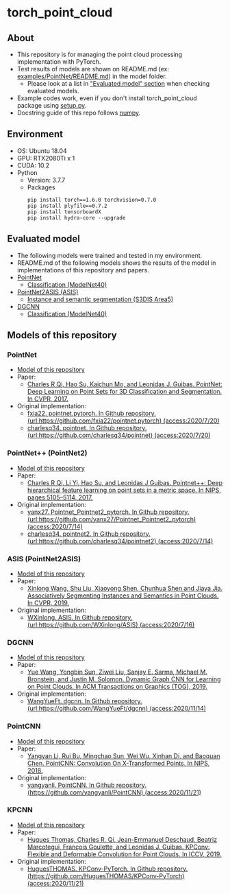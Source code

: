 # torch_point_cloud
## About
- This repository is for managing the point cloud processing implementation with PyTorch.
- Test results of models are shown on README.md (ex: [examples/PointNet/README.md](examples/PointNet/README.md)) in the model folder.
  - Please look at a list in ["Evaluated model" section](#evaluated-model) when checking evaluated models.
- Example codes work, even if you don't install torch_point_cloud package using [setup.py](setup.py).
- Docstring guide of this repo follows [numpy](https://numpydoc.readthedocs.io/en/latest/format.html#docstring-standard).

## Environment
- OS: Ubuntu 18.04
- GPU: RTX2080Ti x 1
- CUDA: 10.2
- Python
  - Version: 3.7.7
  - Packages
    ```
    pip install torch==1.6.0 torchvision=0.7.0
    pip install plyfile==0.7.2
    pip install tensorboardX
    pip install hydra-core --upgrade
    ```

## Evaluated model
- The following models were trained and tested in my environment.
- README.md of the following models shows the results of the model in implementations of this repository and papers.
- [PointNet](examples/PointNet/README.md)
  - [Classification (ModelNet40)](examples/PointNet/Classification/README.md)
- [PointNet2ASIS (ASIS)](examples/PointNet2ASIS/README.md)
  - [Instance and semantic segmentation (S3DIS Area5)](examples/PointNet2ASIS/Ins.Sem.Seg./README.md)
- [DGCNN](examples/DGCNN/README.md)
  - [Classification (ModelNet40)](examples/DGCNN/Classification/README.md)

## Models of this repository
### PointNet
- [Model of this repository](examples/PointNet/README.md)
- Paper:
  - [Charles R Qi, Hao Su, Kaichun Mo, and Leonidas J. Guibas. PointNet: Deep Learning on Point Sets for 3D Classification and Segmentation. In CVPR, 2017.](https://arxiv.org/abs/1612.00593)
- Original implementation:
  - [fxia22. pointnet.pytorch. In Github repository. (url:https://github.com/fxia22/pointnet.pytorch) (access:2020/7/20)](https://github.com/fxia22/pointnet.pytorch)
  - [charlesq34. pointnet. In Github repository. (url:https://github.com/charlesq34/pointnet) (access:2020/7/20)](https://github.com/charlesq34/pointnet)
### PointNet++ (PointNet2)
- [Model of this repository](examples/PointNet2/README.md)
- Paper: 
  - [Charles R Qi, Li Yi, Hao Su, and Leonidas J Guibas. Pointnet++: Deep hierarchical feature learning on point sets in a metric space. In NIPS, pages 5105–5114, 2017.](https://arxiv.org/abs/1706.02413)
- Original implementation:
  - [yanx27. Pointnet_Pointnet2_pytorch. In Github repository. (url:https://github.com/yanx27/Pointnet_Pointnet2_pytorch) (access:2020/7/14)](https://github.com/yanx27/Pointnet_Pointnet2_pytorch)
  - [charlesq34. pointnet2. In Github repository. (url:https://github.com/charlesq34/pointnet2) (access:2020/7/14)](https://github.com/charlesq34/pointnet2)
### ASIS (PointNet2ASIS)
- [Model of this repository](examples/PointNet2ASIS/README.md)
- Paper:
  - [Xinlong Wang, Shu Liu, Xiaoyong Shen, Chunhua Shen and Jiaya Jia. Associatively Segmenting Instances and Semantics in Point Clouds. In CVPR, 2019.](https://arxiv.org/abs/1902.09852)
- Original implementation:
  - [WXinlong. ASIS. In Github repository. (url:https://github.com/WXinlong/ASIS) (access:2020/7/16)](https://github.com/WXinlong/ASIS)
### DGCNN
- [Model of this repository](examples/DGCNN/README.md)
- Paper:
  - [Yue Wang, Yongbin Sun, Ziwei Liu, Sanjay E. Sarma, Michael M. Bronstein, and Justin M. Solomon. Dynamic Graph CNN for Learning on Point Clouds. In ACM Transactions on Graphics (TOG), 2019.](https://arxiv.org/abs/1801.07829)
- Original implementation:
  - [WangYueFt. dgcnn. In Github repository. (url:https://github.com/WangYueFt/dgcnn) (access:2020/11/14)](https://github.com/WangYueFt/dgcnn)
### PointCNN
- [Model of this repository](examples/PointCNN/README.md)
- Paper:
  - [Yangyan Li, Rui Bu, Mingchao Sun, Wei Wu, Xinhan Di, and Baoquan Chen. PointCNN: Convolution On X-Transformed Points. In NIPS, 2018.](https://arxiv.org/abs/1801.07829)
- Original implementation:
  - [yangyanli. PointCNN. In Github repository. (https://github.com/yangyanli/PointCNN) (access:2020/11/21)](https://github.com/yangyanli/PointCNN)
### KPCNN
- [Model of this repository](examples/KPCNN/README.md)
- Paper:
  - [Hugues Thomas, Charles R. Qi, Jean-Emmanuel Deschaud, Beatriz Marcotegui, François Goulette, and Leonidas J. Guibas. KPConv: Flexible and Deformable Convolution for Point Clouds. In ICCV, 2019.](https://arxiv.org/abs/1904.08889)
- Original implementation:
  - [HuguesTHOMAS. KPConv-PyTorch. In Github repository. (https://github.com/HuguesTHOMAS/KPConv-PyTorch) (access:2020/11/21)](https://github.com/HuguesTHOMAS/KPConv-PyTorch)
